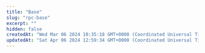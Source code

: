 ```yaml
---
title: "Base"
slug: "rpc-base"
excerpt: ""
hidden: false
createdAt: "Wed Mar 06 2024 10:35:18 GMT+0000 (Coordinated Universal Time)"
updatedAt: "Sat Apr 06 2024 12:59:34 GMT+0000 (Coordinated Universal Time)"
---
```

